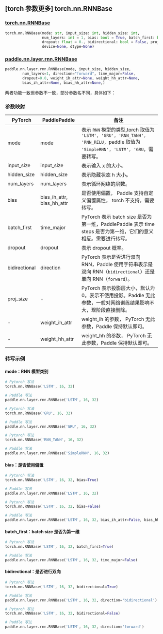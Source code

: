 ## [torch 参数更多] torch.nn.RNNBase
### [torch.nn.RNNBase](https://pytorch.org/docs/stable/generated/torch.nn.RNNBase.html#torch.nn.RNNBase)
```python
torch.nn.RNNBase(mode: str, input_size: int, hidden_size: int,
                 num_layers: int = 1, bias: bool = True, batch_first: bool = False,
                 dropout: float = 0., bidirectional: bool = False, proj_size: int = 0,
                 device=None, dtype=None)
```

### [paddle.nn.layer.rnn.RNNBase](https://github.com/PaddlePaddle/Paddle/blob/e25e86f4f6d1bbd043b621a75e93d0070719c3d8/python/paddle/nn/layer/rnn.py#L1300)
```python
paddle.nn.layer.rnn.RNNBase(mode, input_size, hidden_size,
        num_layers=1, direction="forward", time_major=False,
        dropout=0.0, weight_ih_attr=None, weight_hh_attr=None,
        bias_ih_attr=None, bias_hh_attr=None,)
```

两者功能一致但参数不一致，部分参数名不同，具体如下：
### 参数映射
| PyTorch       | PaddlePaddle | 备注                                                   |
| ------------- | ------------ | ------------------------------------------------------ |
| mode          | mode         | 表示 `RNN` 模型的类型,torch 取值为 `'LSTM', 'GRU', 'RNN_TANH', 'RNN_RELU`，paddle 取值为 `'SimpleRNN', 'LSTM', 'GRU`，需要转写。|
| input_size          | input_size            | 表示输入 x 的大小。  |
| hidden_size          | hidden_size            | 表示隐藏状态 h 大小。  |
| num_layers          | num_layers            | 表示循环网络的层数。  |
| bias          | bias_ih_attr, bias_hh_attr  | 是否使用偏置， Paddle 支持自定义偏置属性， torch 不支持，需要转写。   |
| batch_first   | time_major   | PyTorch 表示 batch size 是否为第一维，PaddlePaddle 表示 time steps 是否为第一维，它们的意义相反。需要进行转写。  |
| dropout   | dropout   | 表示 dropout 概率。  |
| bidirectional | direction    | PyTorch 表示是否进行双向 RNN，Paddle 使用字符串表示是双向 RNN（`bidirectional`）还是单向 RNN（`forward`）。 |
| proj_size | - | PyTorch 表示投影层大小，默认为 0，表示不使用投影。Paddle 无此参数，一般对网络训练结果影响不大，现阶段直接删除。 |
| -             |weight_ih_attr| weight_ih 的参数， PyTorch 无此参数，Paddle 保持默认即可。  |
| -             |weight_hh_attr| weight_hh 的参数，  PyTorch 无此参数，Paddle 保持默认即可。  |

### 转写示例

#### mode：RNN 模型类别
```python
# Pytorch 写法
torch.nn.RNNBase('LSTM', 16, 32)

# Paddle 写法
paddle.nn.layer.rnn.RNNBase('LSTM', 16, 32)
```

```python
# Pytorch 写法
torch.nn.RNNBase('GRU', 16, 32)

# Paddle 写法
paddle.nn.layer.rnn.RNNBase('GRU', 16, 32)
```

```python
# Pytorch 写法
torch.nn.RNNBase('RNN_TANH', 16, 32)

# Paddle 写法
paddle.nn.layer.rnn.RNNBase('SimpleRNN', 16, 32)
```

#### bias：是否使用偏置
```python
# Pytorch 写法
torch.nn.RNNBase('LSTM', 16, 32, bias=True)

# Paddle 写法
paddle.nn.layer.rnn.RNNBase('LSTM', 16, 32)
```

```python
# Pytorch 写法
torch.nn.RNNBase('LSTM', 16, 32, bias=False)

# Paddle 写法
paddle.nn.layer.rnn.RNNBase('LSTM', 16, 32, bias_ih_attr=False, bias_hh_attr=False)
```

#### batch_first：batch size 是否为第一维
```python
# Pytorch 写法
torch.nn.RNNBase('LSTM', 16, 32, batch_first=True)

# Paddle 写法
paddle.nn.layer.rnn.RNNBase('LSTM', 16, 32, time_major=False)
```

#### bidirectional：是否进行双向
```python
# Pytorch 写法
torch.nn.RNNBase('LSTM', 16, 32, bidirectional=True)

# Paddle 写法
paddle.nn.layer.rnn.RNNBase('LSTM', 16, 32, direction='bidirectional')
```
```python
# Pytorch 写法
torch.nn.RNNBase('LSTM', 16, 32, bidirectional=False)

# Paddle 写法
paddle.nn.layer.rnn.RNNBase('LSTM', 16, 32, direction='forward')
```
